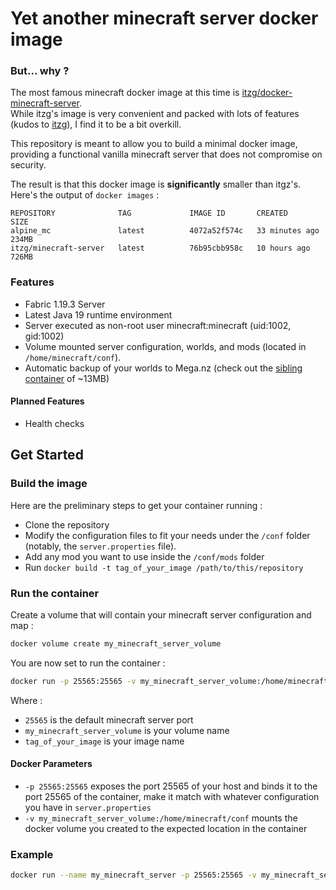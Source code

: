 # Yet another minecraft server docker image

### But... why ?

The most famous minecraft docker image at this time is [itzg/docker-minecraft-server](https://github.com/itzg/docker-minecraft-server).  
While itzg's image is very convenient and packed with lots of features (kudos to [itzg](https://github.com/itzg)), I find it to be a bit overkill.

This repository is meant to allow you to build a minimal docker image, providing a functional vanilla minecraft server that does not compromise on security.

The result is that this docker image is **significantly** smaller than itgz's. Here's the output of `docker images` :

```
REPOSITORY              TAG             IMAGE ID       CREATED          SIZE
alpine_mc               latest          4072a52f574c   33 minutes ago   234MB
itzg/minecraft-server   latest          76b95cbb958c   10 hours ago     726MB
```

### Features

* Fabric 1.19.3 Server
* Latest Java 19 runtime environment
* Server executed as non-root user minecraft:minecraft (uid:1002, gid:1002)
* Volume mounted server configuration, worlds, and mods (located in `/home/minecraft/conf`).
* Automatic backup of your worlds to Mega.nz (check out the [sibling container](https://github.com/debilausaure/docker_minecraft_mega_backuper) of ~13MB)

#### Planned Features

* Health checks

## Get Started

### Build the image

Here are the preliminary steps to get your container running :

* Clone the repository
* Modify the configuration files to fit your needs under the `/conf` folder (notably, the `server.properties` file).
* Add any mod you want to use inside the `/conf/mods` folder
* Run `docker build -t tag_of_your_image /path/to/this/repository`

### Run the container

Create a volume that will contain your minecraft server configuration and map :

```sh
docker volume create my_minecraft_server_volume
```

You are now set to run the container :

```sh
docker run -p 25565:25565 -v my_minecraft_server_volume:/home/minecraft/conf tag_of_your_image:latest
```

Where :

* `25565` is the default minecraft server port
* `my_minecraft_server_volume` is your volume name
* `tag_of_your_image` is your image name

#### Docker Parameters

* `-p 25565:25565` exposes the port 25565 of your host and binds it to the port 25565 of the container, make it match with whatever configuration you have in `server.properties`
* `-v my_minecraft_server_volume:/home/minecraft/conf` mounts the docker volume you created to the expected location in the container

### Example 

```sh
docker run --name my_minecraft_server -p 25565:25565 -v my_minecraft_server_volume:/home/minecraft/conf --rm -d tag_of_your_image:latest
```
